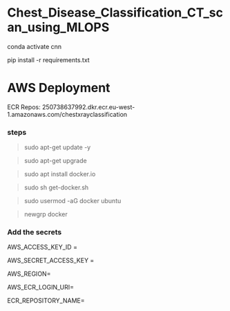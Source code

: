 # Chest_Disease_Classification_CT_scan_using_MLOPS

conda activate cnn

pip install -r requirements.txt

# AWS Deployment
ECR Repos: 250738637992.dkr.ecr.eu-west-1.amazonaws.com/chestxrayclassification

### steps

> sudo apt-get update -y

> sudo apt-get upgrade

> sudo apt install docker.io

> sudo sh get-docker.sh

> sudo usermod -aG docker ubuntu

> newgrp docker


### Add the secrets

AWS_ACCESS_KEY_ID = 

AWS_SECRET_ACCESS_KEY =

AWS_REGION=

AWS_ECR_LOGIN_URI=

ECR_REPOSITORY_NAME=